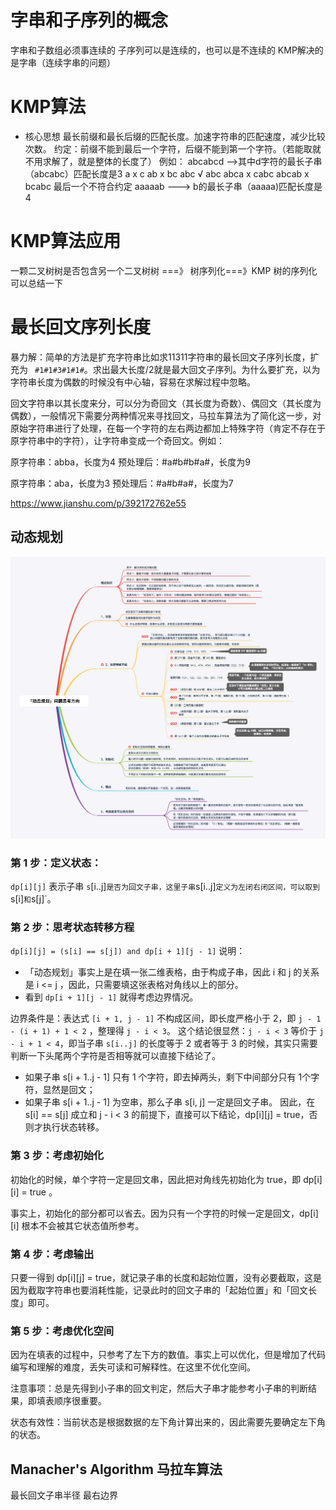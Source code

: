 # 字串和子序列的概念
字串和子数组必须事连续的
子序列可以是连续的，也可以是不连续的
KMP解决的是字串（连续字串的问题）


# KMP算法
- 核心思想
最长前缀和最长后缀的匹配长度。加速字符串的匹配速度，减少比较次数。
约定：前缀不能到最后一个字符，后缀不能到第一个字符。（若能取就不用求解了，就是整体的长度了）
例如：
abcabcd -->其中d字符的最长子串（abcabc）匹配长度是3
a x c
ab  x  bc
abc √  abc
abca x  cabc
abcab x bcabc
最后一个不符合约定
aaaaab ---> b的最长子串（aaaaa)匹配长度是4


# KMP算法应用
一颗二叉树树是否包含另一个二叉树树 ===》 树序列化===》KMP
树的序列化可以总结一下


# 最长回文序列长度
暴力解：简单的方法是扩充字符串比如求11311字符串的最长回文子序列长度，扩充为 ` #1#1#3#1#1#`。求出最大长度/2就是最大回文子序列。为什么要扩充，以为字符串长度为偶数的时候没有中心轴，容易在求解过程中忽略。

回文字符串以其长度来分，可以分为奇回文（其长度为奇数）、偶回文（其长度为偶数），一般情况下需要分两种情况来寻找回文，马拉车算法为了简化这一步，对原始字符串进行了处理，在每一个字符的左右两边都加上特殊字符（肯定不存在于原字符串中的字符），让字符串变成一个奇回文。例如：

原字符串：abba，长度为4
预处理后：#a#b#b#a#，长度为9

原字符串：aba，长度为3
预处理后：#a#b#a#，长度为7

https://www.jianshu.com/p/392172762e55


## 动态规划
![动态规划思路](./dongtaiguihua.png)
### 第 1 步：定义状态：
`dp[i][j]` 表示子串 `s`[i..j]` 是否为回文子串，这里子串 `s[i..j]` 定义为左闭右闭区间，可以取到 `s[i]` 和 `s[j]`。

### 第 2 步：思考状态转移方程
`dp[i][j] = (s[i] == s[j]) and dp[i + 1][j - 1]`
说明：
- 「动态规划」事实上是在填一张二维表格，由于构成子串，因此 i 和 j 的关系是 i <= j ，因此，只需要填这张表格对角线以上的部分。
- 看到 `dp[i + 1][j - 1]` 就得考虑边界情况。

边界条件是：表达式 `[i + 1, j - 1]` 不构成区间，即长度严格小于 2，即 `j - 1 - (i + 1) + 1 < 2` ，整理得 `j - i < 3`。
这个结论很显然：`j - i < 3` 等价于 `j - i + 1 < 4`，即当子串 `s[i..j]` 的长度等于 2 或者等于 3 的时候，其实只需要判断一下头尾两个字符是否相等就可以直接下结论了。
- 如果子串 s[i + 1..j - 1] 只有 1 个字符，即去掉两头，剩下中间部分只有 1个字符，显然是回文；
- 如果子串 s[i + 1..j - 1] 为空串，那么子串 s[i, j] 一定是回文子串。
因此，在 s[i] == s[j] 成立和 j - i < 3 的前提下，直接可以下结论，dp[i][j] = true，否则才执行状态转移。

### 第 3 步：考虑初始化
初始化的时候，单个字符一定是回文串，因此把对角线先初始化为 true，即 dp[i][i] = true 。

事实上，初始化的部分都可以省去。因为只有一个字符的时候一定是回文，dp[i][i] 根本不会被其它状态值所参考。

### 第 4 步：考虑输出
只要一得到 dp[i][j] = true，就记录子串的长度和起始位置，没有必要截取，这是因为截取字符串也要消耗性能，记录此时的回文子串的「起始位置」和「回文长度」即可。

### 第 5 步：考虑优化空间
因为在填表的过程中，只参考了左下方的数值。事实上可以优化，但是增加了代码编写和理解的难度，丢失可读和可解释性。在这里不优化空间。

注意事项：总是先得到小子串的回文判定，然后大子串才能参考小子串的判断结果，即填表顺序很重要。


状态有效性：当前状态是根据数据的左下角计算出来的，因此需要先要确定左下角的状态。

## Manacher's Algorithm 马拉车算法
最长回文子串半径
最右边界


